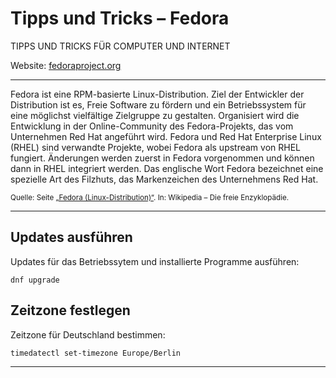 # Tipps und Tricks&nbsp;– Fedora

TIPPS UND TRICKS FÜR COMPUTER UND INTERNET

Website: [fedoraproject.org](https://fedoraproject.org/de/)

---

Fedora ist eine RPM-basierte Linux-Distribution. Ziel der Entwickler der Distribution ist es, Freie Software zu fördern und ein Betriebssystem für eine möglichst vielfältige Zielgruppe zu gestalten. Organisiert wird die Entwicklung in der Online-Community des Fedora-Projekts, das vom Unternehmen Red Hat angeführt wird. Fedora und Red Hat Enterprise Linux (RHEL) sind verwandte Projekte, wobei Fedora als upstream von RHEL fungiert. Änderungen werden zuerst in Fedora vorgenommen und können dann in RHEL integriert werden. Das englische Wort Fedora bezeichnet eine spezielle Art des Filzhuts, das Markenzeichen des Unternehmens Red Hat.

<sub>Quelle: Seite [„Fedora (Linux-Distribution)“](https://de.wikipedia.org/wiki/Fedora_(Linux-Distribution)). In: Wikipedia – Die freie Enzyklopädie.</sub>

---

## Updates ausführen

Updates für das Betriebssytem und installierte Programme ausführen:

``dnf upgrade``

## Zeitzone festlegen

Zeitzone für Deutschland bestimmen:

``timedatectl set-timezone Europe/Berlin``

---
